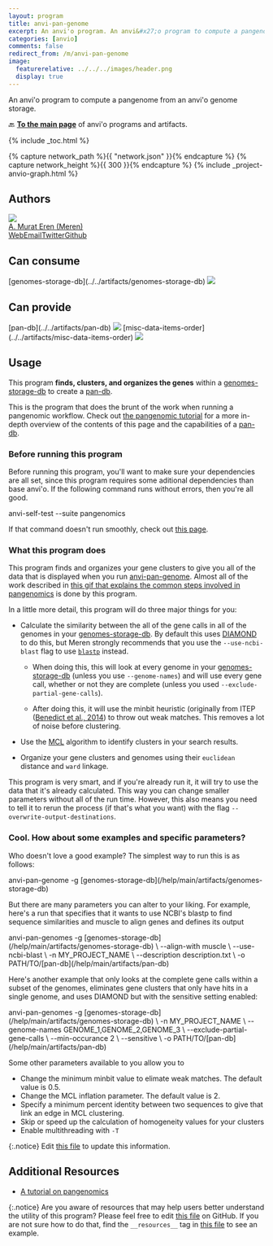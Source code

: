 ```yaml
---
layout: program
title: anvi-pan-genome
excerpt: An anvi'o program. An anvi&#x27;o program to compute a pangenome from an anvi&#x27;o genome storage.
categories: [anvio]
comments: false
redirect_from: /m/anvi-pan-genome
image:
  featurerelative: ../../../images/header.png
  display: true
---
```


An anvi&#x27;o program to compute a pangenome from an anvi&#x27;o genome storage.

🔙 **[To the main page](../../)** of anvi'o programs and artifacts.


{% include _toc.html %}
<div id="svg" class="subnetwork"></div>
{% capture network_path %}{{ "network.json" }}{% endcapture %}
{% capture network_height %}{{ 300 }}{% endcapture %}
{% include _project-anvio-graph.html %}


## Authors

<div class="anvio-person"><div class="anvio-person-info"><div class="anvio-person-photo"><img class="anvio-person-photo-img" src="../../images/authors/meren.jpg" /></div><div class="anvio-person-info-box"><a href="/people/meren" target="_blank"><span class="anvio-person-name">A. Murat Eren (Meren)</span></a><div class="anvio-person-social-box"><a href="http://merenlab.org" class="person-social" target="_blank"><i class="fa fa-fw fa-home"></i>Web</a><a href="mailto:a.murat.eren@gmail.com" class="person-social" target="_blank"><i class="fa fa-fw fa-envelope-square"></i>Email</a><a href="http://twitter.com/merenbey" class="person-social" target="_blank"><i class="fa fa-fw fa-twitter-square"></i>Twitter</a><a href="http://github.com/meren" class="person-social" target="_blank"><i class="fa fa-fw fa-github"></i>Github</a></div></div></div></div>



## Can consume


<p style="text-align: left" markdown="1"><span class="artifact-r">[genomes-storage-db](../../artifacts/genomes-storage-db) <img src="../../images/icons/DB.png" class="artifact-icon-mini" /></span></p>


## Can provide


<p style="text-align: left" markdown="1"><span class="artifact-p">[pan-db](../../artifacts/pan-db) <img src="../../images/icons/DB.png" class="artifact-icon-mini" /></span> <span class="artifact-p">[misc-data-items-order](../../artifacts/misc-data-items-order) <img src="../../images/icons/CONCEPT.png" class="artifact-icon-mini" /></span></p>


## Usage


This program **finds, clusters, and organizes the genes** within a <span class="artifact-n">[genomes-storage-db](/help/main/artifacts/genomes-storage-db)</span> to create a <span class="artifact-n">[pan-db](/help/main/artifacts/pan-db)</span>. 

This is the program that does the brunt of the work when running a pangenomic workflow. Check out [the pangenomic tutorial](http://merenlab.org/2016/11/08/pangenomics-v2) for a more in-depth overview of the contents of this page and the capabilities of a <span class="artifact-n">[pan-db](/help/main/artifacts/pan-db)</span>. 

### Before running this program

Before running this program, you'll want to make sure your dependencies are all set, since this program requires some aditional dependencies than base anvi'o. If the following command runs without errors, then you're all good. 

<div class="codeblock" markdown="1">
anvi&#45;self&#45;test &#45;&#45;suite pangenomics
</div>

If that command doesn't run smoothly, check out [this page](http://merenlab.org/2016/11/08/pangenomics-v2/#dependencies).

### What this program does

This program finds and organizes your gene clusters to give you all of the data that is displayed when you run <span class="artifact-p">[anvi-pan-genome](/help/main/programs/anvi-pan-genome)</span>. Almost all of the work described in [this gif that explains the common steps involved in pangenomics](http://merenlab.org/momics/#pangenomics) is done by this program. 

In a little more detail, this program will do three major things for you:

* Calculate the similarity between the all of the gene calls in all of the genomes in your <span class="artifact-n">[genomes-storage-db](/help/main/artifacts/genomes-storage-db)</span>. By default this uses [DIAMOND](https://www.wsi.uni-tuebingen.de/lehrstuehle/algorithms-in-bioinformatics/software/diamond/) to do this, but Meren strongly recommends that you use the `--use-ncbi-blast` flag to use [`blastp`](https://blast.ncbi.nlm.nih.gov/Blast.cgi?PAGE=Proteins) instead.  

    *   When doing this, this will look at every genome in your <span class="artifact-n">[genomes-storage-db](/help/main/artifacts/genomes-storage-db)</span> (unless you use `--genome-names`) and will use every gene call, whether or not they are complete (unless you used `--exclude-partial-gene-calls`).   
    
    *   After doing this, it will use the minbit heuristic (originally from ITEP ([Benedict et al., 2014](https://bmcgenomics.biomedcentral.com/articles/10.1186/1471-2164-15-8)) to throw out weak matches. This removes a lot of noise before clustering. 
    
* Use the [MCL](http://micans.org/mcl/) algorithm to identify clusters in your search results.  

* Organize your gene clusters and genomes using their `euclidean` distance and `ward` linkage. 

This program is very smart, and if you're already run it, it will try to use the data that it's already calculated. This way you can change smaller parameters without all of the run time. However, this also means you need to tell it to rerun the process (if that's what you want) with the flag `--overwrite-output-destinations`. 

### Cool. How about some examples and specific parameters?

Who doesn't love a good example? The simplest way to run this is as follows:

<div class="codeblock" markdown="1">
anvi&#45;pan&#45;genome &#45;g <span class="artifact&#45;n">[genomes&#45;storage&#45;db](/help/main/artifacts/genomes&#45;storage&#45;db)</span>
</div>

But there are many parameters you can alter to your liking. For example, here's a run that specifies that it wants to use NCBI's blastp to find sequence similarities and muscle to align genes and defines its output 

<div class="codeblock" markdown="1">
anvi&#45;pan&#45;genomes &#45;g <span class="artifact&#45;n">[genomes&#45;storage&#45;db](/help/main/artifacts/genomes&#45;storage&#45;db)</span> \
                 &#45;&#45;align&#45;with muscle \
                 &#45;&#45;use&#45;ncbi&#45;blast \ 
                 &#45;n MY_PROJECT_NAME \
                 &#45;&#45;description description.txt \
                 &#45;o PATH/TO/<span class="artifact&#45;n">[pan&#45;db](/help/main/artifacts/pan&#45;db)</span> 
</div>

Here's another example that only looks at the complete gene calls within a subset of the genomes, eliminates gene clusters that only have hits in a single genome, and uses DIAMOND but with the sensitive setting enabled:

<div class="codeblock" markdown="1">
anvi&#45;pan&#45;genomes &#45;g <span class="artifact&#45;n">[genomes&#45;storage&#45;db](/help/main/artifacts/genomes&#45;storage&#45;db)</span> \
                 &#45;n MY_PROJECT_NAME \
                 &#45;&#45;genome&#45;names GENOME_1,GENOME_2,GENOME_3 \
                 &#45;&#45;exclude&#45;partial&#45;gene&#45;calls \ 
                 &#45;&#45;min&#45;occurance 2 \
                 &#45;&#45;sensitive \
                 &#45;o PATH/TO/<span class="artifact&#45;n">[pan&#45;db](/help/main/artifacts/pan&#45;db)</span> 
</div>

Some other parameters available to you allow you to  

- Change the minimum minbit value to elimate weak matches. The default value is 0.5.
- Change the MCL inflation parameter. The default value is 2. 
- Specify a minimum percent identity between two sequences to give that link an edge in MCL clustering. 
- Skip or speed up the calculation of homogeneity values for your clusters
- Enable multithreading with `-T`


{:.notice}
Edit [this file](https://github.com/merenlab/anvio/tree/master/anvio/docs/programs/anvi-pan-genome.md) to update this information.


## Additional Resources


* [A tutorial on pangenomics](http://merenlab.org/2016/11/08/pangenomics-v2/)


{:.notice}
Are you aware of resources that may help users better understand the utility of this program? Please feel free to edit [this file](https://github.com/merenlab/anvio/tree/master/bin/anvi-pan-genome) on GitHub. If you are not sure how to do that, find the `__resources__` tag in [this file](https://github.com/merenlab/anvio/blob/master/bin/anvi-interactive) to see an example.
